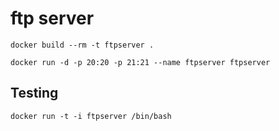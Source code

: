ftp server
=========

`docker build --rm -t ftpserver .`

`docker run -d -p 20:20 -p 21:21 --name ftpserver ftpserver`


Testing
-------

`docker run -t -i ftpserver /bin/bash`
